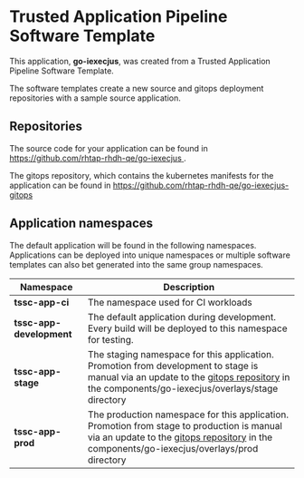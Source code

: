 # Trusted Application Pipeline Software Template

This application, **go-iexecjus**, was created from a Trusted Application Pipeline Software Template.

The software templates create a new source and gitops deployment repositories with a sample source application. 

## Repositories

The source code for your application can be found in [https://github.com/rhtap-rhdh-qe/go-iexecjus ](https://github.com/rhtap-rhdh-qe/go-iexecjus ).
 
The gitops repository, which contains the kubernetes manifests for the application can be found in 
[https://github.com/rhtap-rhdh-qe/go-iexecjus-gitops ](https://github.com/rhtap-rhdh-qe/go-iexecjus-gitops ) 

## Application namespaces 

The default application will be found in the following namespaces. Applications can be deployed into unique namespaces or multiple software templates can also bet generated into the same group namespaces.  

|  Namespace   |  Description   |  
| -------- | -------- |
| **tssc-app-ci** | The namespace used for CI workloads |
| **tssc-app-development** | The default application during development. Every build will be deployed to this namespace for testing. |
| **tssc-app-stage** | The staging namespace for this application. Promotion from development to stage is manual via an update to the [gitops repository](https://github.com/rhtap-rhdh-qe/go-iexecjus-gitops ) in the components/go-iexecjus/overlays/stage directory |
| **tssc-app-prod** | The production namespace for this application. Promotion from stage to production is manual via an update to the [gitops repository](https://github.com/rhtap-rhdh-qe/go-iexecjus-gitops ) in the components/go-iexecjus/overlays/prod directory |